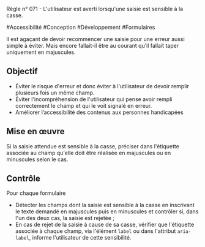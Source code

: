 
Règle n° 071  - L'utilisateur est averti lorsqu'une saisie est sensible à la casse.

#Accessibilité #Conception #Développement #Formulaires

Il est agaçant de devoir recommencer une saisie pour une erreur aussi simple à éviter. Mais encore fallait-il être au courant qu’il fallait taper uniquement en majuscules.

Objectif
--------

*   Éviter le risque d'erreur et donc éviter à l'utilisateur de devoir remplir plusieurs fois un même champ.
*   Éviter l'incompréhension de l'utilisateur qui pense avoir rempli correctement le champ et qui le voit signalé en erreur.
*   Améliorer l’accessibilité des contenus aux personnes handicapées

Mise en œuvre
-------------

Si la saisie attendue est sensible à la casse, préciser dans l'étiquette associée au champ qu'elle doit être réalisée en majuscules ou en minuscules selon le cas.

Contrôle
--------

Pour chaque formulaire

*   Détecter les champs dont la saisie est sensible à la casse en inscrivant le texte demandé en majuscules puis en minuscules et contrôler si, dans l'un des deux cas, la saisie est rejetée ;
*   En cas de rejet de la saisie à cause de sa casse, vérifier que l'étiquette associée à chaque champ, via l'élément `label` ou dans l'attribut `aria-label`, informe l'utilisateur de cette sensibilité.
